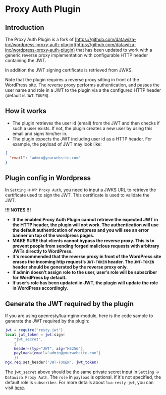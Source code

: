 # Proxy Auth Plugin

## Introduction

The Proxy Auth Plugin is a fork of [https://github.com/datawiza-inc/wordpress-proxy-auth-plugin](https://github.com/datawiza-inc/wordpress-proxy-auth-plugin) that has been updated to work with a generic reverse proxy implementation with configurable HTTP header containing the JWT.

In addition the JWT signing certificate is retrieved from JWKS.

Note that the plugin requires a reverse proxy sitting in front of the WordPress site. The reverse proxy performs authentication, and passes the user name and role in a JWT to the plugin via a the configured HTTP header (default is `JWT-TOKEN`).

## How it works

* The plugin retrieves the user id (email) from the JWT and then checks if such a user exists. If not, the plugin creates a new user by using this email and signs him/her in.
* The plugin expects the JWT including user id as a HTTP header. For example, the payload of JWT may look like:  

```json
{
  "email": "admin@yourwebsite.com"
}
```

## Plugin config in Wordpress

In `Setting` -> `WP Proxy Auth`, you need to input a JWKS URL to retrieve the certificate used to sign the JWT. This certificate is used to validate the JWT.

**!!! NOTES !!!**

* **If the enabled Proxy Auth Plugin cannot retrieve the expected JWT in the HTTP header, the plugin will not work. The authentication will use the default authentication of wordpress and you will see an error banner on top of the wordpress pages.**
* **MAKE SURE that clients cannot bypass the reverse proxy. This is to prevent people from sending forged malicious requests with arbitrary JWTs directly to WordPress.**
* **It's recommended that the reverse proxy in front of the WordPress site erases the incoming http request’s `JWT-TOKEN` header. The `JWT-TOKEN` header should be generated by the reverse proxy only.**
* **If admin doesn’t assign role to the user, user’s role will be subscriber for WordPress by default.**
* **If user’s role has been updated in JWT, the plugin will update the role in WordPress accordingly.**

## Generate the JWT required by the plugin  

If you are using openresty/lua-nginx-module, here is the code sample to generate the JWT required by the plugin:

```lua
jwt = require("resty.jwt")
local jwt_token = jwt:sign(
    "jwt_secret",
    {
    header={typ="JWT", alg="HS256"},
    payload={email="admin@yourwebsite.com"}
    })
ngx.req.set_header('JWT-TOKEN', jwt_token)
```

The `jwt_secret` above should be the same private secret input in `Setting` -> `Datawiza Proxy Auth`. The `role` in `payload` is optional. If it's not specified, the default role is `subscriber`. For more details about `lua-resty-jwt`, you can visit [here](https://github.com/SkyLothar/lua-resty-jwt).
